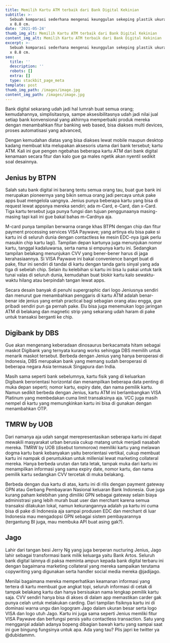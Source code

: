 ```yaml
---
title: Memilih Kartu ATM terbaik dari Bank Digital Kekinian
subtitle: >-
  Sebuah komparasi sederhana mengenai keunggulan sekeping plastik ukuran 12,5 cm
  x 8.8 cm.
date: '2021-05-24'
thumb_img_alt: Memilih Kartu ATM terbaik dari Bank Digital Kekinian
content_img_alt: Memilih Kartu ATM terbaik dari Bank Digital Kekinian
excerpt: >-
  Sebuah komparasi sederhana mengenai keunggulan sekeping plastik ukuran 12,5 cm
  x 8.8 cm.
seo:
  title: ''
  description: ''
  robots: []
  extra: []
  type: stackbit_page_meta
template: post
thumb_img_path: /images/image.jpg
content_img_path: /images/image.jpg
---
```

Bank digital sekarang udah jadi hal lumrah buat semua orang; kemudahannya, simplisitasnya, sampe aksesibilitasnya udah jadi nilai jual setiap bank konvensional yang akhirnya memperbaiki produk mereka dengan menambahkan fitur banking web based, bisa diakses multi devices, proses automatisasi yang advanced,

Dengan kemudahan diatas yang bisa diakses lewat mobile maupun desktop kadang membuat kita melupakan aksesoris utama dari bank tersebut; kartu ATM. Kali ini gue pengen ngebahas beberapa kartu ATM dari bank digital kenamaan secara fitur dan kalo gue ga males ngetik akan nyentil sedikit soal desainnya.

## Jenius by BTPN

Salah satu bank digital ini barang tentu semua orang tau, buat gue bank ini merupakan pioneernya yang bikin semua orang jadi percaya untuk pake apps buat mengelola uangnya. Jenius punya beberapa kartu yang bisa di request lewat appsnya mereka sendiri; ada m-Card, e-Card, dan x-Card. Tiga kartu tersebut juga punya fungsi dan tujuan penggunaanya masing-masing tapi kali ini gue bakal bahas m-Cardnya aja.

M-card punya tampilan berwarna orange khas BTPN dengan chip dan fitur payment processing services VISA Paywave; yang artinya elu bisa pake si kartu ini di seluruh dunia dengan contactless ke mesin EDC-nya (gak perlu masukin chip kartu lagi). Tampilan depan kartunya juga menunjukan nomor kartu, tanggal kadaluwarsa, serta nama si empunya kartu ini. Sedangkan tampilan belakang menunjukan CVV yang bener-bener harus di jaga kerahasiaannya. Si VISA Paywave ini bakal convenience banget buat di pake, fitur ini sendiri di tandai di kartu dengan tanda garis sinyal yang ada tiga di sebelah chip. Selain itu kelebihan si kartu ini bisa lu pakai untuk tarik tunai valas di seluruh dunia, kemudahan buat blokir kartu kalo sewaktu-waktu hilang atau berpindah tangan lewat apps.

Secara desain banyak di penuhi supergraphic dari logo Jeniusnya sendiri dan menurut gue menambahkan penggaris di kartu ATM adalah benar-benar ide jenius yang entah practical bagi sebagian orang atau engga, gue pribadi sendiri pun ga pernah pake. Elu bisa juga menemukan logo jaringan ATM di belakang dan magnetic strip yang sekarang udah haram di pake untuk transaksi berganti ke chip.

## Digibank by DBS

Gue akan mengenang keberadaan dinosaurus berkacamata hitam sebagai maskot Digibank yang ternyata kurang works sehingga DBS memilih untuk menarik maskot tersebut. Berbeda dengan Jenius yang hanya beroperasi di Indonesia, DBS merupakan bank yang memang sudah beroperasi di beberapa negara Asia termasuk Singapura dan India.

Masih sama seperti bank sebelumnya, kartu fisik yang di keluarkan Digibank berorientasi horizontal dan menampilkan beberapa data penting di muka depan seperti; nomor kartu, expiry date, dan nama pemilik kartu. Namun sedikit berbeda dengan Jenius, kartu ATM ini berlambangkan VISA Platinum yang membedakan cuma limit transaksinya aja. VCC juga masih nempel di kartu yang memungkinkan kartu ini bisa di gunakan dengan menambahkan OTP.



## TMRW by UOB

Dari namanya aja udah sangat merepresentasikan seberapa kartu ini dapat mewakili masyarakat urban berusia cukup matang untuk menjadi nasabah mereka. TMRW by UOB (disebut tommorow) memiliki kartu yang melawan dogma kartu bank kebanyakan yaitu berorientasi vertikal, cukup membuat kartu ini nampak di peruntukkan untuk millenial lewat marketing collateral mereka. Hanya berbeda urutan dan tata letak, tampak muka dari kartu ini menampilkan informasi yang sama expiry date, nomor kartu, dan nama pemilik kartu sedangkan CVV tercetak di muka belakang.

Berbeda dengan dua kartu di atas, kartu ini di rilis dengan payment gateway GPN atau Gerbang Pembayaran Nasional keluaran Bank Indonesia. Gue juga kurang paham kelebihan yang dimiliki GPN sebagai gateway selain biaya administrasi yang lebih murah buat user dan merchant karena semua transaksi dilakukan lokal, namun kekurangannya adalah ya kartu ini cuma bisa di pake di Indonesia aja sampai produsen EDC dan merchant di luar Indonesia mau mengadopsi GPN sebagai sistem pembayarannya (tergantung BI juga, mau membuka API buat asing gak?).

## Jago

Lahir dari tangan besi Jerry Ng yang juga berperan nucturing Jenius, Jago lahir sebagai transformasi bank milik keluarga yaitu Bank Artos. Seluruh bank digital lainnya di paksa meminta ampun kepada bank digital terbaru ini dengan bagaimana marketing collateral yang mereka sampaikan terutama copywriting yang digunakan serta handler social media mereka @jadijago.

Menilai bagaimana mereka memperhatikan keamanan informasi yang tertera di kartu membuat gue angkat topi, seluruh informasi di cetak di tampak belakang kartu dan hanya bersisakan nama lengkap pemilik kartu saja. CVV sendiri hanya bisa di akses di dalam app memastikan carder gak punya celah untuk melakukan carding. Dari tampilan fisiknya kartu ini di dominasi warna ungu dan logogram Jago dalam ukuran besar serta logo VISA dan logo utuh Jago. Kartu ini juga sama seperti Jenius memliki fitur VISA Paywave dan berfungsi persis yaitu contactless transaction. Satu yang mengganjal adalah adanya bopeng dibagian bawah kartu yang sampai saat ini gue bingung fungsinya untuk apa. Ada yang tau? Plis japri ke twitter ya @dubidammn.

